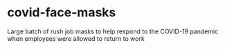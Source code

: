 # covid-face-masks
Large batch of rush job masks to help respond to the COVID-19 pandemic when employees were allowed to return to work
